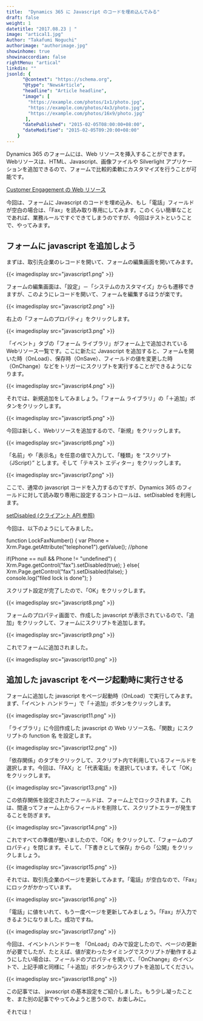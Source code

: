 ```yaml
---
title:  "Dynamics 365 に Javascript のコードを埋め込んでみる"
draft: false
weight: 1
datetitle: "2017.08.23 | "
image: "artical1.jpg"
Author: "Takafumi Noguchi"
authorimage: "authorimage.jpg"
showinhome: true
showinaccordian: false
rightMenu: "artical"
linkdin: ""
jsonld: {
      "@context": "https://schema.org",
      "@type": "NewsArticle",
      "headline": "Article headline",
      "image": [
        "https://example.com/photos/1x1/photo.jpg",
        "https://example.com/photos/4x3/photo.jpg",
        "https://example.com/photos/16x9/photo.jpg"
       ],
      "datePublished": "2015-02-05T08:00:00+08:00",
      "dateModified": "2015-02-05T09:20:00+08:00"
    }
---
```

<!-- Intro  -->
Dynamics 365 のフォームには、Web リソースを挿入することができます。Webリソースは、HTML、Javascript、画像ファイルや Silverlight アプリケーションを追加できるので、フォームで比較的柔軟にカスタマイズを行うことが可能です。

[Customer Engagement の Web リソース](https://docs.microsoft.com/ja-jp/dynamics365/customerengagement/on-premises/developer/web-resources)

今回は、フォームに Javascript のコードを埋め込み、もし「電話」フィールドが空白の場合は、「Fax」を読み取り専用にしてみます。このくらい簡単なことであれば、業務ルールですぐできてしまうのですが、今回はテストということで、やってみます。


## フォームに javascript を追加しよう
まずは、取引先企業のレコードを開いて、フォームの編集画面を開いてみます。
<!-- Image= javascript1.png -->
{{< imagedisplay src="javascript1.png" >}}

フォームの編集画面は、「設定」－「システムのカスタマイズ」からも遷移できますが、このようにレコードを開いて、フォームを編集するほうが楽です。
<!-- Image= javascript2.png -->
{{< imagedisplay src="javascript2.png" >}}

右上の「フォームのプロパティ」をクリックします。
<!-- Image= javascript3.png -->
{{< imagedisplay src="javascript3.png" >}}

「イベント」タブの「フォーム ライブラリ」がフォーム上で追加されている Webリソース一覧です。ここに新たに Javascript を追加すると、フォームを開いた時（OnLoad）、保存時（OnSave）、フィールドの値を変更した時（OnChange）などをトリガーにスクリプトを実行することができるようになります。
<!-- Image= javascript4.png -->
{{< imagedisplay src="javascript4.png" >}}

それでは、新規追加をしてみましょう。「フォーム ライブラリ」の「＋追加」ボタンをクリックします。
<!-- Image= javascript5.png -->
{{< imagedisplay src="javascript5.png" >}}

今回は新しく、Webリソースを追加するので、「新規」をクリックします。
<!-- Image= javascript6.png -->
{{< imagedisplay src="javascript6.png" >}}

「名前」や「表示名」を任意の値で入力して、「種類」を “スクリプト（JScript）” とします。そして「テキスト エディター」をクリックします。
<!-- Image= javascript7.png -->
{{< imagedisplay src="javascript7.png" >}}

ここで、通常の javascript コードを入力するのですが、Dynamics 365 のフィールドに対して読み取り専用に設定するコントロールは、setDisabled を利用します。

[setDisabled (クライアント API 参照)](https://docs.microsoft.com/ja-jp/powerapps/developer/model-driven-apps/clientapi/reference/controls/setDisabled)

今回は、以下のようにしてみました。

<!-- Background Box -->
function LockFaxNumber()
{ 
   var Phone = Xrm.Page.getAttribute("telephone1").getValue(); //phone

  if(Phone == null && Phone != "undefined")
   {
     Xrm.Page.getControl("fax").setDisabled(true);
    } 
  else{
     Xrm.Page.getControl("fax").setDisabled(false);
   }    
  console.log("filed lock is done");
}

スクリプト設定が完了したので、「OK」をクリックします。
<!-- Image= javascript8.png -->
{{< imagedisplay src="javascript8.png" >}}

フォームのプロパティ画面で、作成した javascript が表示されているので、「追加」をクリックして、フォームにスクリプトを追加します。
<!-- Image= javascript9.png -->
{{< imagedisplay src="javascript9.png" >}}

これでフォームに追加されました。
<!-- Image= javascript10.png -->
{{< imagedisplay src="javascript10.png" >}}

## 追加した javascript をページ起動時に実行させる

フォームに追加した javascript をページ起動時（OnLoad）で実行してみます。まず、「イベント ハンドラー」で「＋追加」ボタンをクリックします。
<!-- Image= javascript11.png -->
{{< imagedisplay src="javascript11.png" >}}

「ライブラリ」に今回作成した javascript の Web リソース名、「関数」にスクリプトの function 名 を設定します。
<!-- Image= javascript12.png -->
{{< imagedisplay src="javascript12.png" >}}

「依存関係」のタブをクリックして、スクリプト内で利用しているフィールドを選択します。今回は、「FAX」と「代表電話」を選択しています。そして「OK」をクリックします。
<!-- Image= javascript13.png -->
{{< imagedisplay src="javascript13.png" >}}

この依存関係を設定されたフィールドは、フォーム上でロックされます。これは、間違ってフォーム上からフィールドを削除して、スクリプトエラーが発生することを防ぎます。
<!-- Image= javascript14.png -->
{{< imagedisplay src="javascript14.png" >}}

これですべての準備が整いましたので、「OK」をクリックして、「フォームのプロパティ」を閉じます。そして、「下書きとして保存」からの「公開」をクリックしましょう。
<!-- Image= javascript15.png -->
{{< imagedisplay src="javascript15.png" >}}

それでは、取引先企業のページを更新してみます。「電話」が空白なので、「Fax」にロックがかかっています。
<!-- Image= javascript16.png -->
{{< imagedisplay src="javascript16.png" >}}

「電話」に値をいれて、もう一度ページを更新してみましょう。「Fax」が入力できるようになりました。成功ですね。
<!-- Image= javascript17.png -->
{{< imagedisplay src="javascript17.png" >}}

今回は、イベントハンドラーを 「OnLoad」のみで設定したので、ページの更新が必要でしたが、たとえば、値が変わったタイミングでスクリプトが動作するようにしたい場合は、フィールドのプロパティを開いて、「OnChange」のイベントで、上記手順と同様に「＋追加」ボタンからスクリプトを追加してください。
<!-- Image= javascript18.png -->
{{< imagedisplay src="javascript18.png" >}}
 

この記事では、 javascript の基本設定をご紹介しました。もう少し凝ったことを、また別の記事でやってみようと思うので、お楽しみに。

それでは！    
&nbsp;